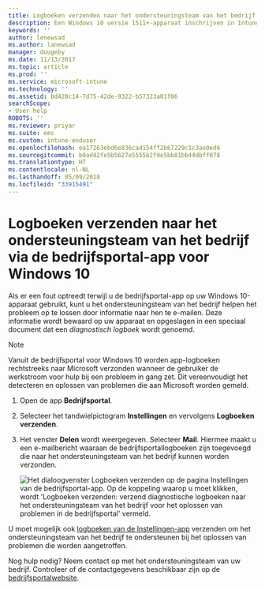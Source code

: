 ```yaml
---
title: Logboeken verzenden naar het ondersteuningsteam van het bedrijf voor Windows 10-apparaten | Microsoft Docs
description: Een Windows 10 versie 1511+-apparaat inschrijven in Intune
keywords: ''
author: lenewsad
ms.author: lanewsad
manager: dougeby
ms.date: 11/13/2017
ms.topic: article
ms.prod: ''
ms.service: microsoft-intune
ms.technology: ''
ms.assetid: bd428c14-7d75-42de-9322-b57323a01f06
searchScope:
- User help
ROBOTS: ''
ms.reviewer: priyar
ms.suite: ems
ms.custom: intune-enduser
ms.openlocfilehash: ea17263ebd6e836cad154ff2b67229c1c3ae0ed6
ms.sourcegitcommit: b0ad42fe5b5627e5555b2f9e5bb81bb44dbff078
ms.translationtype: HT
ms.contentlocale: nl-NL
ms.lasthandoff: 05/09/2018
ms.locfileid: "33915491"
---
```

# <a name="send-logs-to-your-company-support-from-the-company-portal-app-for-windows-10"></a>Logboeken verzenden naar het ondersteuningsteam van het bedrijf via de bedrijfsportal-app voor Windows 10

Als er een fout optreedt terwijl u de bedrijfsportal-app op uw Windows 10-apparaat gebruikt, kunt u het ondersteuningsteam van het bedrijf helpen het probleem op te lossen door informatie naar hen te e-mailen. Deze informatie wordt bewaard op uw apparaat en opgeslagen in een speciaal document dat een _diagnostisch logboek_ wordt genoemd.

> [!Note]       
> Vanuit de bedrijfsportal voor Windows 10 worden app-logboeken rechtstreeks naar Microsoft verzonden wanneer de gebruiker de werkstroom voor hulp bij een probleem in gang zet. Dit vereenvoudigt het detecteren en oplossen van problemen die aan Microsoft worden gemeld.

1. Open de app **Bedrijfsportal**.
2. Selecteer het tandwielpictogram **Instellingen** en vervolgens **Logboeken verzenden**.
3. Het venster **Delen** wordt weergegeven. Selecteer **Mail**. Hiermee maakt u een e-mailbericht waaraan de bedrijfsportallogboeken zijn toegevoegd die naar het ondersteuningsteam van het bedrijf kunnen worden verzonden.

   ![Het dialoogvenster Logboeken verzenden op de pagina Instellingen van de bedrijfsportal-app. Op de koppeling waarop u moet klikken, wordt 'Logboeken verzenden: verzend diagnostische logboeken naar het ondersteuningsteam van het bedrijf voor het oplossen van problemen in de bedrijfsportal' vermeld.](./media/w10-share-logs-after-1711.png)

U moet mogelijk ook [logboeken van de Instellingen-app](send-logs-to-your-it-admin-settings-windows.md) verzenden om het ondersteuningsteam van het bedrijf te ondersteunen bij het oplossen van problemen die worden aangetroffen.

Nog hulp nodig? Neem contact op met het ondersteuningsteam van uw bedrijf. Controleer of de contactgegevens beschikbaar zijn op de [bedrijfsportalwebsite](https://portal.manage.microsoft.com#HelpDeskDialog).
